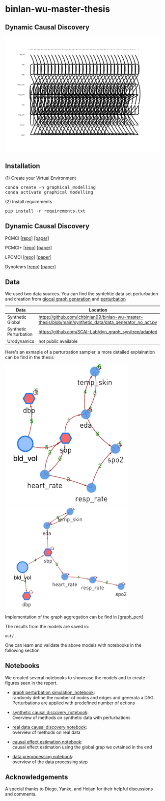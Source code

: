 # binlan-wu-master-thesis

## Dynamic Causal Discovery

<img src="out/sample.png" alt="An example of dynamic causal graph" width=900/>

## Installation

(1) Create your Virtual Environment

<pre>
conda create -n graphical_modelling
conda activate graphical_modelling
</pre>

(2) Install requirements

<pre>
pip install -r requirements.txt
</pre>

## Dynamic Causal Discovery
PCMCI
[\[repo\]](https://github.com/pvnieo/DPFM) [\[paper\]](http://www.lix.polytechnique.fr/~maks/papers/DPFM_3DV2021.pdf) 

PCMCI+
[\[repo\]](https://github.com/pvnieo/DPFM) [\[paper\]](http://www.lix.polytechnique.fr/~maks/papers/DPFM_3DV2021.pdf) 

LPCMCI
[\[repo\]](https://github.com/pvnieo/DPFM) [\[paper\]](http://www.lix.polytechnique.fr/~maks/papers/DPFM_3DV2021.pdf) 

Dynotears
[\[repo\]](https://github.com/quantumblacklabs/causalnex/blob/develop/causalnex/structure/dynotears.py) [\[paper\]](http://www.lix.polytechnique.fr/~maks/papers/DPFM_3DV2021.pdf)

## Data

We used two data sources. You can find the syntehtic data set perturbation and creation from [glocal graph generation](https://github.com/ichbinlan99/binlan-wu-master-thesis/blob/main/synthetic_data/data_generator_no_act.py) and [perturbation](https://github.com/SCAI-Lab/dyn_graph_syn/tree/adapted)

|  Data | Location  |
|---|---|
|  Synthetic Global |  https://github.com/ichbinlan99/binlan-wu-master-thesis/blob/main/synthetic_data/data_generator_no_act.py |
|  Synthetic Perturbation | https://github.com/SCAI-Lab/dyn_graph_syn/tree/adapted  |
| Urodynamics | not public available |

Here's an exmaple of a perturbation sampler, a more detailed explaination can be find in the thesis

<img src="out/ps.png" alt="An example of dynamic causal graph" width=400/>
<img src="out/gt.png" alt="An example of dynamic causal graph" width=400/>

Implementation of the graph aggregation can be find in [\[graph_pert\]]([https://github.com/pvnieo/DPFM](https://github.com/ichbinlan99/binlan-wu-master-thesis/tree/graph_pert))

The results from the models are saved in:
    
    out/.
    
One can learn and validate the above models with notebooks in the following section 

## Notebooks

We created several notebooks to showcase the models and to create figures seen in the report.

- [graph perturbation simulation_notebook](https://github.com/ichbinlan99/binlan-wu-master-thesis/blob/graph_pert/graph%20perturbation%20simulation.ipynb):\
randomly define the number of nodes and edges and generata a DAG. Perturbations are applied with predefined number of actions

- [synthetic causal discovery_notebook](https://github.com/ichbinlan99/binlan-wu-master-thesis/blob/synthetic/synthetic_data.ipynb):\
Overview of methods on synthetic data with perturbations 

- [real data causal discovery notebook](https://github.com/ichbinlan99/binlan-wu-master-thesis/blob/scai/scai-causal-discovery.ipynb):\
overview of methods on real data

- [causal effect estimation notebook](https://github.com/ichbinlan99/binlan-wu-master-thesis/blob/scai/causal%20effect%20estimation.ipynb):\
causal effect estimation using the global grap we ovtained in the end

- [data preprocessing notebook](https://github.com/ichbinlan99/binlan-wu-master-thesis/blob/scai/data%20processing.ipynb):\
overview of the data processing step


## Acknowledgements

A special thanks to Diego, Yanke, and Hoijan for their helpful discussions and comments.

